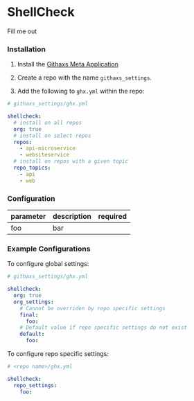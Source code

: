 # ShellCheck

Fill me out


### Installation
1. Install the [Githaxs Meta Application](https://github.com/apps/githaxs-meta)

2. Create a repo with the name `githaxs_settings`.

3. Add the following to `ghx.yml` within the repo:

```yaml
# githaxs_settings/ghx.yml

shellcheck:
  # install on all repos
  org: true
  # install on select repos
  repos:
    - api-microservice
    - websiteservice
  # install on repos with a given topic
  repo_topics:
    - api
    - web
```
### Configuration

|parameter|description|required|
|---|---|---|
|foo|bar| |

### Example Configurations

To configure global settings:

```yaml
# githaxs_settings/ghx.yml

shellcheck:
  org: true
  org_settings:
    # Cannot be overriden by repo specific settings
    final:
      foo:
    # Default value if repo specific settings do not exist
    default:
      foo:
   ```

To configure repo specific settings:

```yaml
# <repo name>/ghx.yml

shellcheck:
  repo_settings:
    foo:
  ```

